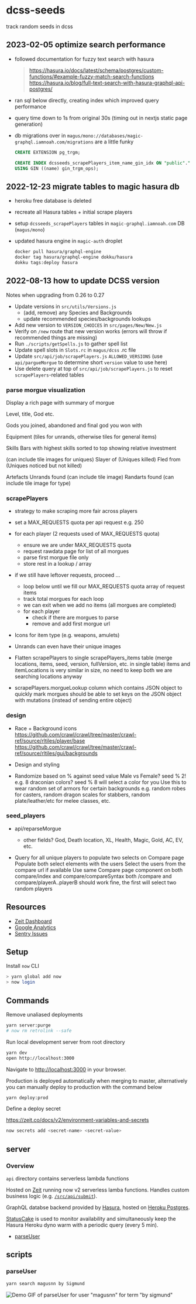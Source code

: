 
# dcss-seeds
track random seeds in dcss



## 2023-02-05 optimize search performance

- followed documentation for fuzzy text search with hasura

  > https://hasura.io/docs/latest/schema/postgres/custom-functions/#example-fuzzy-match-search-functions
  > https://hasura.io/blog/full-text-search-with-hasura-graphql-api-postgres/

- ran sql below directly, creating index which improved query performance
- query time down to 1s from original 30s (timing out in nextjs static page generation)
- db migrations over in `magus/mono://databases/magic-graphql.iamnoah.com/migrations` are a little funky

  ```sql
  CREATE EXTENSION pg_trgm;

  CREATE INDEX dcsseeds_scrapePlayers_item_name_gin_idx ON "public"."dcsseeds_scrapePlayers_item"
  USING GIN ((name) gin_trgm_ops);
  ```


## 2022-12-23 migrate tables to magic hasura db

- heroku free database is deleted
- recreate all Hasura tables + initial scrape players
- setup `dcsseeds_scrapePlayers` tables in `magic-graphql.iamnoah.com` DB (`magus/mono`)
- updated hasura engine in `magic-auth` droplet

    ```sh
    docker pull hasura/graphql-engine
    docker tag hasura/graphql-engine dokku/hasura
    dokku tags:deploy hasura
    ```


## 2022-08-13 how to update DCSS version

Notes when upgrading from 0.26 to 0.27

- Update versions in `src/utils/Versions.js`
  - (add, remove) any Species and Backgrounds
  - update recommended species/backgrounds lookups
- Add new version to `VERSION_CHOICES` in `src/pages/New/New.js`
- Verify on `/new` route that new version works (errors will throw if recommended things are missing)
- Run `./scripts/getSpells.js` to gather spell list
- Update spell slots in `Slots.rc` in `magus/dcss` .rc file
- Update `src/api/job/scrapePlayers.js` `ALLOWED_VERSIONS` (use `api/pargueMorgue` to determine short `version` value to use here)
- Use delete query at top of `src/api/job/scrapePlayers.js` to reset `scrapePlayers`-related tables


### parse morgue visualization

Display a rich page with summary of morgue

Level, title, God etc.

Gods you joined, abandoned and final god you won with

Equipment (tiles for unrands, otherwise tiles for general items)

Skills
Bars with highest skills sorted to top showing relative investment

(can include tile images for uniques)
Slayer of (Uniques killed)
Fled from (Uniques noticed but not killed)

Artefacts
Unrands found (can include tile image)
Randarts found (can include tile image for type)


### scrapePlayers

- strategy to make scraping more fair across players
- set a MAX_REQUESTS quota per api request e.g. 250
- for each player (2 requests used of MAX_REQUESTS quota)
  - ensure we are under MAX_REQUESTS quota
  - request rawdata page for list of all morgues
  - parse first morgue file only
  - store rest in a lookup / array
- if we still have leftover requests, proceed ...
  - loop below until we fill our MAX_REQUESTS quota array of request items
  - track total morgues for each loop
  - we can exit when we add no items (all morgues are completed)
  - for each player
    - check if there are morgues to parse
    - remove and add first morgue url

- Icons for item type (e.g. weapons, amulets)
- Unrands can even have their unique images

- Flatten scrapePlayers to single scrapePlayers_items table (merge locations, items, seed, version, fullVersion, etc. in single table)
  items and itemLocations is very similar in size, no need to keep both we are searching locations anyway

- scrapePlayers.morgueLookup column which contains JSON object to quickly mark morgues
  should be able to set keys on the JSON object with mutations (instead of sending entire object)


### design

- Race + Background icons
  https://github.com/crawl/crawl/tree/master/crawl-ref/source/rltiles/player/base
  https://github.com/crawl/crawl/tree/master/crawl-ref/source/rltiles/gui/backgrounds

- Design and styling

- Randomize based on % against seed value
  Male vs Female? seed % 2!
  e.g. 8 draconian colors? seed % 8 will select a color for you
  Use this to wear random set of armors for certain backgrounds
  e.g. random robes for casters, random dragon scales for stabbers, random plate/leather/etc for melee classes, etc.

### seed_players

- api/reparseMorgue
  - other fields? God, Death location, XL, Health, Magic, Gold, AC, EV, etc.

- Query for all unique players to populate two selects on Compare page
  Populate both select elements with the users
  Select the users from the compare url if available
  Use same Compare page component on both compare/index and compare/compareSyntax
  both /compare and compare/playerA..playerB should work fine, the first will select two random players



## Resources

- [Zeit Dashboard](https://vercel.com/noah/dcsseeds)
- [Google Analytics](https://analytics.google.com/analytics/web/#/a106090287w244212901p227276709/admin)
- [Sentry Issues](https://sentry.io/organizations/dcss/issues/?project=5403737&statsPeriod=14d)

## Setup

Install `now` CLI

```bash
> yarn global add now
> now login
```

## Commands

Remove unaliased deployments

```sh
yarn server:purge
# now rm retrolink --safe
```

Run local development server from root directory

```sh
yarn dev
open http://localhost:3000
```
Navigate to [http://localhost:3000](http://localhost:3000) in your browser.

Production is deployed automatically when merging to master, alternatively you can manually deploy to production with the command below

```sh
yarn deploy:prod
```

Define a deploy secret

https://zeit.co/docs/v2/environment-variables-and-secrets

```sh
now secrets add <secret-name> <secret-value>
```

## server

### Overview

`api` directory contains serverless lambda functions

Hosted on [Zeit](https://zeit.co/docs) running now v2 serverless lamba functions. Handles custom business logic (e.g. [`/src/api/submit`](./src/api/submit.js)).

GraphQL databse backend provided by [Hasura](https://hasura.io/), hosted on [Heroku Postgres](https://www.heroku.com/postgres).

[StatusCake](https://app.statuscake.com/) is used to monitor availability and simultaneously keep the Hasura Heroku dyno warm with a periodic query (every 5 min).

- [parseUser](#parseUser)

## scripts

### parseUser

```sh
yarn search magusnn by Sigmund
```

![Demo GIF of parseUser for user "magusnn" for term "by sigmund"](https://raw.githubusercontent.com/magus/dcsseeds/master/static/parseuser-demo-4x.766b70.gif)
